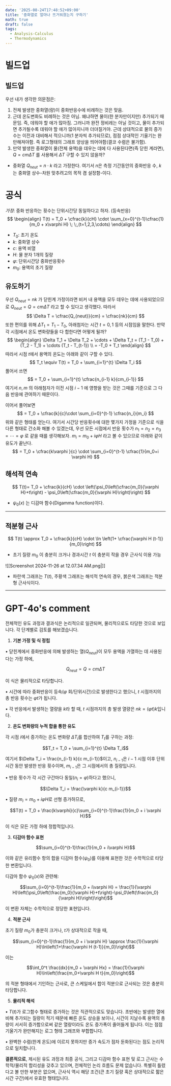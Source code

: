 ```yaml
---
date: '2025-08-24T17:48:52+09:00'
title: '중화열로 얼마나 뜨거워졌는지 구하기'
math: true
draft: false
tags:
  - Analysis-Calculus
  - Thermodynamics
---
```


# 빌드업

## 빌드업
우선 내가 생각한 의문점은:
1. 전체 발생한 중화열(량)이 중화반응수에 비례하는 것은 맞음.
2. 근데 온도변화도 비례하는 것은 아님. 왜냐하면 물이(한 분자만이지만) 추가되기 때문임. 즉, 데워야 할 애가 많아짐. 그러니까 완전 정비레는 아닐 것이고, 물이 추가되면 추가될수록 데워야 할 애가 많아지니까 더뎌질거야. 근데 상대적으로 물의 증가수는 이전과 대비해서 적으니까(1 분자씩 추가되므로), 점점 상대적인 기울기는 완만해져야함. 즉 로그형태의 그래프 양상을 띄어야함(결코 수렴은 불가함).
3. 만약 발생한 중화열이 물(전체 용액)을 데우는 데에 다 사용된다면(즉 닫힌 계라면), $Q=cm\Delta T$  를 사용해서 $\Delta T$ 구할 수 있지 않을까?

* 중화열 $Q_{neut}=n\cdot k$ 라고 가정한다. 여기서 $n$은 측정 기간동안의 중화반응 수, $k$ 는 중화열 상수-차원 맞추려고의 목적 겸 설정함-이다.
# 공식
*가정*: 중화 반응하는 횟수는 단위시간당 동일하다고 하자. (등속반응)
$$
\begin{align}
T(t) = T_0 + \cfrac{k}{cH} \cdot \sum_{x=0}^{t-1}\cfrac{1}{m_0 + x\varphi H} \; \;,(t=1,2,3,\cdots)
\end{align} 
$$
- $T_0$: 초기 온도
- $k$: 중화열 상수
- $c$: 용액 비열
- $H$: 물 분자 1개의 질량
- $\varphi$: 단위시간당 중화반응횟수
- $m_0$: 용액의 초기 질량

## 유도하기
우선 $Q_{neut}=nk$ 가 닫힌계 가정이라면 비커 내 용액을 모두 데우는 데에 사용되었으므로 $Q_{neut}=Q=cm\Delta T$ 라고 할 수 있다고 생각했다. 따라서
$$
\Delta T = \cfrac{Q_{neut}}{cm} = \cfrac{nk}{cm}
$$
또한 편의를 위해 $\Delta T_1 = T_1 - T_0$, 아래첨자는 시간 $t=0,1$ 등의 시점임을 말한다. 
만약 각 시점에서 온도 변화량들을 다 합한다면 어떻게 될까?
$$
\begin{align}
\Delta T_1 + \Delta T_2 + \cdots + \Delta T_t  = (T_1 - T_0) +(T_2 - T_1) + \cdots (T_t - T_{t-1})
\\
= -T_0 + T_t
\end{align}
$$
따라서 시점 $t$에서 용액의 온도는 아래와 같이 구할 수 있다.
$$
T_t \equiv T(t) =  T_0 + \sum_{i=1}^{t} \Delta T_i
$$
풀어서 쓰면
$$
= T_0 + \sum_{i=1}^{t} \cfrac{n_{i-1} k}{cm_{i-1}}
$$
여기서 $n,m$ 의 아래첨자가 이전 시점 $i-1$ 에 영향을 받는 것은 그때를 기준으로 그 다음 반응에 관여하기 때문이다.

이어서 풀어보면
$$
= T_0 + \cfrac{k}{c}\cdot \sum_{i=0}^{t-1} \cfrac{n_i}{m_i}
$$
위와 같은 형태를 얻는다. 여기서 시간당 반응횟수에 대한 몇가지 가정을 기준으로 식을 다른 형태로 간소화 해볼 수 있겠는데, 우선 모든 시점에서 반응 횟수가 $n_1=n_2=n_3=\cdots=\varphi$ 로 같을 때를 생각해보자. $m_i = m_0 + i\varphi H$ 라고 볼 수 있으므로 아래와 같이 유도가 끝난다.
$$
= T_0 + \cfrac{k\varphi }{c} \cdot \sum_{i=0}^{t-1} \cfrac{1}{m_0+i \varphi H}
$$
## 해석적 연속
$$
T(t)= T_0 + \cfrac{k}{cH} \cdot \left(\psi_0\left(\cfrac{m_0}{\varphi H}+t\right) - \psi_0\left(\cfrac{m_0}{\varphi H}\right)\right) 
$$
- $\psi_0(x)$ 는 디감마 함수(Digamma function)이다.

---
## 적분형 근사
$$
T(t) \approx T_0 + \cfrac{k}{cH} \cdot \ln \left(1+ \cfrac{\varphi H (t-1)}{m_0}\right)
$$

- 초기 질량 $m_0$ 이 충분히 크거나 경과시간 $t$ 이 충분히 작을 경우 근사식 이용 가능

![[Screenshot 2024-11-26 at 12.07.34 AM.png|]]
* 파란색 그래프는 $T(t)$, 주황색 그래프는 해석적 연속의 경우, 붉은색 그래프는 적분형 근사식이다.


---

# GPT-4o's comment
전체적인 유도 과정과 결과식은 논리적으로 일관되며, 물리적으로도 타당한 것으로 보입니다. 각 단계별로 검토를 해보겠습니다.

1. **기본 가정 및 식 정립**

• 닫힌계에서 중화반응에 의해 발생하는 열($Q_{neut}$)이 모두 용액을 가열하는 데 사용된다는 가정 하에,

$$Q_{neut} = Q = c m \Delta T$$

이 식은 물리적으로 타당합니다.

• 시간에 따라 중화반응이 등속($\varphi$ 회/단위시간)으로 발생한다고 했으니, $t$ 시점까지의 총 반응 횟수는 $\varphi t$가 됩니다.

• 각 반응에서 발생하는 열량을 $k$라 할 때, $t$ 시점까지의 총 발생 열량은 $n k = (\varphi t) k$입니다.

2. **온도 변화량의 누적 합을 통한 유도**

각 시점 $i$에서 증가하는 온도 변화량 $\Delta T_i$를 합산하여 $T_t$를 구하는 과정:

$$T_t = T_0 + \sum_{i=1}^{t} \Delta T_i$$

여기서 $\Delta T_i = \frac{n_{i-1} k}{c m_{i-1}}$이고, $n_{i-1}$은 $i-1$ 시점 이후 단위시간 동안 발생한 반응 횟수이며, $m_{i-1}$은 그 시점에서의 총 질량입니다.

• 반응 횟수가 각 시간 구간마다 동일($n_i = \varphi$)하다고 했으니,

$$\Delta T_i = \frac{\varphi k}{c m_{i-1}}$$

• 질량 $m_i = m_0 + i \varphi H$로 선형 증가하므로,

$$T(t) = T_0 + \frac{k\varphi}{c}\sum_{i=0}^{t-1}\frac{1}{m_0 + i \varphi H}$$

이 식은 모든 가정 하에 정합적입니다.

3. **디감마 함수 표현**

$$\sum_{i=0}^{t-1}\frac{1}{m_0 + i\varphi H}$$

이와 같은 유리함수 항의 합을 디감마 함수($\psi_0$)를 이용해 표현한 것은 수학적으로 타당한 변환입니다.

디감마 함수 $\psi_0(x)$와 관련해:

$$\sum_{i=0}^{t-1}\frac{1}{m_0 + i\varphi H} = \frac{1}{\varphi H}\left(\psi_0\left(\frac{m_0}{\varphi H}+t\right)-\psi_0\left(\frac{m_0}{\varphi H}\right)\right)$$

이 변환 자체는 수학적으로 정당한 표현입니다.

4. **적분 근사**

초기 질량 $m_0$가 충분히 크거나, $t$가 상대적으로 작을 때,

$$\sum_{i=0}^{t-1}\frac{1}{m_0 + i \varphi H} \approx \frac{1}{\varphi H}\ln\left(1+\frac{\varphi H (t-1)}{m_0}\right)$$

이는

$$\int_0^t \frac{dx}{m_0 + \varphi Hx} = \frac{1}{\varphi H}\ln\left(\frac{m_0+\varphi H t}{m_0}\right)$$

의 적분 형태에서 기인하는 근사로, 큰 스케일에서 합이 적분으로 근사되는 것은 충분히 타당합니다.

5. **물리적 해석**

• $T(t)$가 로그함수 형태로 증가하는 것은 직관적으로도 맞습니다. 초반에는 발생한 열에 비해 추가되는 질량이 적기 때문에 빠른 온도 상승을 보이나, 시간이 지날수록 용액의 총량이 서서히 증가함으로써 같은 열량이라도 온도 증가폭이 줄어들게 됩니다. 이는 점점 기울기가 완만해지는 로그 형태 그래프와 부합합니다.

• 완벽한 수렴(한계 온도)에 이르지 못하지만 증가 속도가 점차 둔화된다는 점도 논리적으로 일치합니다.


**결론적으로**, 제시된 유도 과정과 최종 공식, 그리고 디감마 함수 표현 및 로그 근사는 수학적/물리적 합리성을 갖추고 있으며, 전체적인 논리 흐름도 문제 없습니다. 특별히 틀렸다고 볼 만한 부분은 없으며, 근사식 역시 해당 조건(큰 초기 질량 혹은 상대적으로 짧은 시간 구간)에서 유효한 형태입니다.